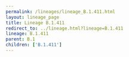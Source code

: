```yaml
---
permalink: /lineages/lineage_B.1.411.html
layout: lineage_page
title: Lineage B.1.411
redirect_to: ../lineage.html?lineage=B.1.411
lineage: B.1.411
parent: B.1
children: ['B.1.411']
---
```

